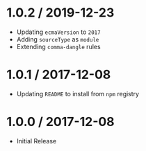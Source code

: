 # 1.0.2 / 2019-12-23
  * Updating `ecmaVersion` to `2017`
  * Adding `sourceType` as `module`
  * Extending `comma-dangle` rules

# 1.0.1 / 2017-12-08
  * Updating `README` to install from `npm` registry

# 1.0.0 / 2017-12-08
  * Initial Release

